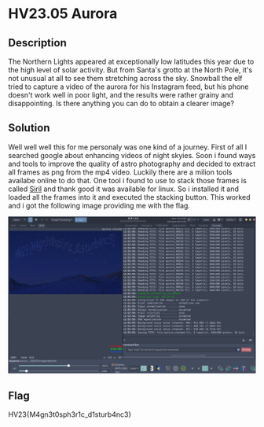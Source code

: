 # HV23.05 Aurora

## Description

The Northern Lights appeared at exceptionally low latitudes this year due to the high level of solar activity. But from Santa's grotto at the North Pole, it's not unusual at all to see them stretching across the sky. Snowball the elf tried to capture a video of the aurora for his Instagram feed, but his phone doesn't work well in poor light, and the results were rather grainy and disappointing. Is there anything you can do to obtain a clearer image?

## Solution

Well well well this for me personaly was one kind of a journey. First of all I searched google about enhancing videos of night skyies. Soon i found ways and tools to improve the quality of astro photography and decided to extract all frames as png from the mp4 video. Luckily there are a milion tools availabe online to do that. One tool i found to use to stack those frames is called [Siril](https://siril.org/) and thank good it was available for linux. So i installed it and loaded all the frames into it and executed the stacking button. This worked and i got the following image providing me with the flag.

![Siril stacked images](assets/siril.png)

## Flag

HV23{M4gn3t0sph3r1c_d1sturb4nc3}